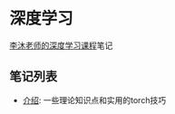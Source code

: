 # 深度学习

[李沐老师的深度学习课程](https://space.bilibili.com/1567748478/channel/seriesdetail?sid=358497)笔记

## 笔记列表

- [介绍](./introduction.ipynb): 一些理论知识点和实用的torch技巧

